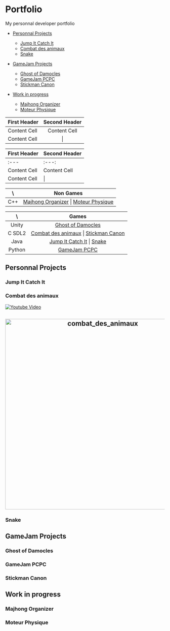 # Portfolio
My personnal developer portfolio

* [Personnal Projects](#Personnal-Projects)
	* [Jump It Catch It](#Jump-It-Catch-It)
	* [Combat des animaux](#Combat-des-animaux)
	* [Snake](#snake)
* [GameJam Projects](#GameJam-Projects)
	* [Ghost of Damocles](#Ghost-of-Damocles)
	* [GameJam PCPC](#GameJam-PCPC)
	* [Stickman Canon](#Stickman-Canon)

* [Work in progress](#Work-in-progress)
	* [Majhong Organizer](#Majhong-Organizer)
	* [Moteur Physique](#Moteur-Physique)

First Header  | Second Header
------------- | :-------------:
Content Cell  | Content Cell
Content Cell  |  \| 

First Header  | Second Header
------------- | -------------
:--- | :---:
Content Cell  | Content Cell
Content Cell  |  \| 

\      | Non Games
:----: | :---:
C++    | [Majhong Organizer](#Majhong-Organizer) \| [Moteur Physique](#Moteur-Physique)

\      | Games
:----: | :---:
Unity  | [Ghost of Damocles](#Ghost-of-Damocles)
C SDL2 | [Combat des animaux](#Combat-des-animaux) \| [Stickman Canon](#Stickman-Canon)
Java   | [Jump It Catch It](#Jump-It-Catch-It) \| [Snake](#snake)
Python | [GameJam PCPC](#GameJam-PCPC)

## Personnal Projects
### Jump It Catch It
### Combat des animaux

[![Youtube Video](https://github.com/CavaniNicolas/Portfolio/tree/develop/video/combat_des_animaux.png)](https://www.youtube.com/watch?v=YOUTUBE_VIDEO_ID_HERE)

<h2 align="center">
  <img src="https://github.com/CavaniNicolas/Portfolio/tree/develop/video/combat_des_animaux.mp4" alt="combat_des_animaux" width="600px" />
  <br>
</h2>

### Snake

## GameJam Projects
### Ghost of Damocles
### GameJam PCPC
### Stickman Canon

## Work in progress
### Majhong Organizer
### Moteur Physique
